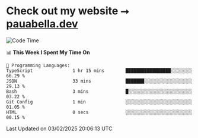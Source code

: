 # Check out my website ⭢ [pauabella.dev](https://pauabella.dev)

<!--START_SECTION:waka-->
![Code Time](http://img.shields.io/badge/Code%20Time-4%2C033%20hrs%206%20mins-blue)

📊 **This Week I Spent My Time On** 

```text
💬 Programming Languages: 
TypeScript               1 hr 15 mins        █████████████████░░░░░░░░   66.29 % 
JSON                     33 mins             ███████░░░░░░░░░░░░░░░░░░   29.13 % 
Bash                     3 mins              █░░░░░░░░░░░░░░░░░░░░░░░░   03.22 % 
Git Config               1 min               ░░░░░░░░░░░░░░░░░░░░░░░░░   01.05 % 
HTML                     0 secs              ░░░░░░░░░░░░░░░░░░░░░░░░░   00.15 % 
```


 Last Updated on 03/02/2025 20:06:13 UTC
<!--END_SECTION:waka-->
